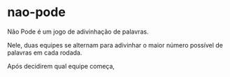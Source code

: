 # nao-pode
Não Pode é um jogo de adivinhação de palavras. 

Nele, duas equipes se alternam para adivinhar o maior número possível de palavras em cada rodada.

Após decidirem qual equipe começa, 